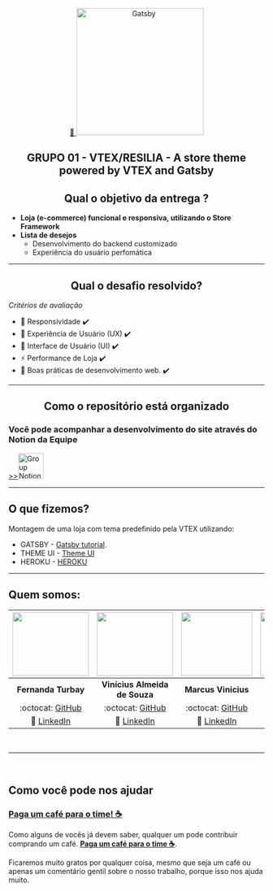 <p align="center">
  <a href="https://storetheme.vtex.com/">
    🚀  <img alt="Gatsby" src="https://storecomponents.vtexassets.com/arquivos/store-theme-logo.png" width="250" />
  </a>
</p>
<h2 align="center">
  GRUPO 01 - VTEX/RESILIA - A store theme powered by VTEX and Gatsby
</h2>

<h2 align="center">
  Qual o objetivo da entrega ?
</h2>

- **Loja (e-commerce) funcional e responsiva, utilizando o Store Framework**
- **Lista de desejos**
    - Desenvolvimento do backend customizado
    - Experiência do usuário perfomática

<hr>
<h2 align="center">
  Qual o desafio resolvido?
</h2>

*Critérios de avaliação*

- :iphone: Responsividade :heavy_check_mark:
- :flashlight: Experiência de Usuário (UX) :heavy_check_mark:
- :cinema: Interface de Usuário (UI) :heavy_check_mark:
- ⚡ Performance de Loja :heavy_check_mark:
- :dart: Boas práticas de desenvolvimento web. :heavy_check_mark:

<hr>

<h2 align="center">
  Como o repositório está organizado
</h2>

### Você pode acompanhar a desenvolvimento do site através do Notion da Equipe

<p align="left">
  <a href="https://www.notion.so/O-que-precisamos-entregar-e50df132e5fb49598cb8e4b11a8c9cdf#951dd5a09c344ebab38250854fd6265d">
    >><img alt="Group Notion" src="https://i.pinimg.com/originals/f5/50/f9/f550f940f42ecf816241806e4386d216.png" width="50" />
  </a>
</p>



<hr> 

## O que fizemos?

Montagem de uma loja com tema predefinido pela VTEX utilizando:

- GATSBY - [Gatsby tutorial](https://www.gatsbyjs.org/tutorial/part-five/#introducing-graphiql).
- THEME UI - [Theme UI](https://theme-ui.com/getting-started/)
- HEROKU - [HEROKU](https://devcenter.heroku.com/categories/reference)

<hr>

## **Quem somos:**
  
| <img src="https://github.com/fernandaturbay.png" width="150" height="125">  |  <img src="https://github.com/viniciusalmeidas.png" width="150" height="125">  | <img src="https://github.com/Marcusvinimf.png" width="140" height="125"> | <img src="https://github.com/greiciane93x.png" width="150" height="125"> | <img src="https://github.com/allankildare.png" width="150" height="125"> |
| :--------------: | :--------------: | :---------------: | :--------: | :--------: |
|  **Fernanda Turbay** |  **Vinícius Almeida de Souza** | **Marcus Vinicius** | **Greiciane Assis** | **Allan Kildare** | 
| :octocat: [GitHub](https://github.com/fernandaturbay) | :octocat: [GitHub](https://github.com/viniciusalmeidas) | :octocat: [GitHub](https://github.com/Marcusvinimf)| :octocat: [GitHub](https://github.com/greiciane93x) | :octocat: [GitHub](https://github.com/allankildare) |
| :briefcase: [LinkedIn](https://www.linkedin.com/in/fernandaturbay/) | :briefcase: [LinkedIn](https://www.linkedin.com/in/valmsou/) | :briefcase: [LinkedIn](https://www.linkedin.com/in/marcus-v-marinho/) | :briefcase: [LinkedIn](https://www.linkedin.com/in/greiciane-araujo/) | :briefcase: [LinkedIn](https://www.linkedin.com/in/allankildare/) |
<br>  
<hr>
<br>

## **Como você pode nos ajudar**


### [__Paga um café para o time! :coffee:__](https://www.buymeacoffee.com/vinialmeida)

Como alguns de vocês já devem saber, qualquer um pode contribuir comprando um café. [__Paga um café para o time :coffee:__](https://www.buymeacoffee.com/nah7053). 

Ficaremos muito gratos por qualquer coisa, mesmo que seja um café ou apenas um comentário gentil sobre o nosso trabalho, porque isso nos ajuda muito.


<!--## 🚀 Quick start

0. **Clone this repo**

    Get up and running by cloning this repo.

    ```shell
    # Clone this repo into your machine
    npx degit vtex-sites/storecomponents.store my-awesome-store
    ```

1.  **Install dependencies**

    Install dependencies with yarn

    ```shell
    cd my-awesome-store/
    yarn
    ```

2.  **Setup env vars.**

    Chose a store by changing the `vtex.env` file and adding your own custom account name.

3.  **Start developing.**

    Navigate into your new site’s directory and start it up.

    ```shell
    gatsby develop
    ```

1.  **Open the source code and start editing!**

    Your site is now running at `http://localhost:8000`!

    _Note: You'll also see a second link: _`http://localhost:8000/___graphql`_. This is a tool you can use to experiment with querying your data. Learn more about using this tool in the [Gatsby tutorial](https://www.gatsbyjs.org/tutorial/part-five/#introducing-graphiql)._

    Open the `my-awesome-store` directory in your code editor of choice and edit `src/pages/index.js`. Save your changes and the browser will update in real-time!

## 🧐 What's inside?

A quick look at the top-level files and directories you'll see in a Gatsby project.

    .
    ├── node_modules
    ├── src
    ├── .gitignore
    ├── .prettierrc
    ├── .eslintrc.js
    ├── gatsby-browser.js
    ├── gatsby-config.js
    ├── gatsby-node.js
    ├── gatsby-ssr.js
    ├── LICENSE
    └── yarn.lock
    ├── package.json
    ├── tsconfig.json
    ├── vtex.env
    └── README.md

1.  **`/node_modules`**: This directory contains all of the modules of code that your project depends on (npm packages) are automatically installed.

2.  **`/src`**: This directory will contain all of the code related to what you will see on the front-end of your site (what you see in the browser) such as your site header or a page template. `src` is a convention for “source code”.

3.  **`.gitignore`**: This file tells git which files it should not track / not maintain a version history for.

4.  **`.prettierrc`**: This is a configuration file for [Prettier](https://prettier.io/). Prettier is a tool to help keep the formatting of your code consistent.

5.  **`.eslintrc.js`**: This is a configuration file for [ESLint](https://eslint.org/). ESlint is a tool to find and fix problems in your JavaScript code.

6.  **`gatsby-config.js`**: This is the main configuration file for a Gatsby site. This is where you can specify information about your site (metadata) like the site title and description, which Gatsby plugins you’d like to include, etc. (Check out the [config docs](https://www.gatsbyjs.org/docs/gatsby-config/) for more detail).

7.  **`gatsby-node.js`**: This file is where Gatsby expects to find any usage of the [Gatsby Node APIs](https://www.gatsbyjs.org/docs/node-apis/) (if any). These allow customization/extension of default Gatsby settings affecting pieces of the site build process.

8.  **`LICENSE`**: Gatsby is licensed under the MIT license.

9. **`yarn.lock`** (See `package.json` below, first). This is an automatically generated file based on the exact versions of your npm dependencies that were installed for your project. **(You won’t change this file directly).**

10. **`package.json`**: A manifest file for Node.js projects, which includes things like metadata (the project’s name, author, etc). This manifest is how npm knows which packages to install for your project.

11. **`tsconfig.json`**: The configuration file for the typescript compiler. This will statically analyze your code for errors and bugs before releasing them into production

12. **`vtex.env`**: Environment variables needed for accessing your account in VTEX

13. **`README.md`**: A text file containing useful reference information about your project.

## 🎓 Learning Gatsby

Looking for more guidance? Full documentation for Gatsby lives [on their website](https://www.gatsbyjs.org/). Here are some places to start:

- **For most developers, we recommend starting with Gatsby's [in-depth tutorial for creating a site with Gatsby](https://www.gatsbyjs.org/tutorial/).** It starts with zero assumptions about your level of ability and walks through every step of the process.

- **To dive straight into code samples, head [to Gatsby's documentation](https://www.gatsbyjs.org/docs/).** In particular, check out the _Guides_, _API Reference_, and _Advanced Tutorials_ sections in the sidebar.

## ⚡ Performance
This project uses Google's Lighthouse CI for analyzing the store's performance and setting performance budgets. The URLs tested can be found and changed in the `ci.collect.url` property. Feel free to change this at your will  
-->


